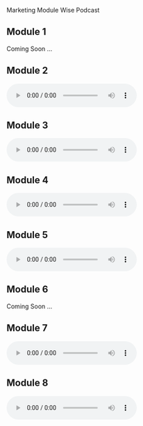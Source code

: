 Marketing Module Wise Podcast


## Module 1
Coming Soon ...

<!-- <audio controls>
  <source src="https://github.com/sanjaybandaru-edu/audio/raw/refs/heads/main/Eng-Unit-1.wav" type="audio/wav">
  Your browser does not support the audio element.
  
</audio> -->

## Module 2
<audio controls>
  <source src="https://github.com/sanjaybandaru-edu/audio/raw/refs/heads/main/MF-2.wav" type="audio/wav">
  Your browser does not support the audio element.
</audio>


## Module 3

<audio controls>
  <source src="https://github.com/sanjaybandaru-edu/audio/raw/refs/heads/main/marketing-3.wav" type="audio/wav">
  Your browser does not support the audio element.
</audio>


## Module 4

<audio controls>
  <source src="https://github.com/sanjaybandaru-edu/audio/raw/refs/heads/main/marketing-4.wav" type="audio/wav">
  Your browser does not support the audio element.
</audio>


## Module 5

<audio controls>
  <source src="https://github.com/sanjaybandaru-edu/audio/raw/refs/heads/main/MF -5_.wav" type="audio/wav">
  Your browser does not support the audio element.
</audio>


## Module 6
Coming Soon ...

<!-- <audio controls>
  <source src="https://github.com/sanjaybandaru-edu/audio/raw/refs/heads/main/MF-6.wav" type="audio/wav">
  Your browser does not support the audio element.
</audio> -->

## Module 7

<audio controls>
  <source src="https://github.com/sanjaybandaru-edu/audio/raw/refs/heads/main/MF-7.wav" type="audio/wav">
  Your browser does not support the audio element.
</audio>


## Module 8

<audio controls>
  <source src="https://github.com/sanjaybandaru-edu/audio/raw/refs/heads/main/MF-8.wav" type="audio/wav">
  Your browser does not support the audio element.
</audio>

